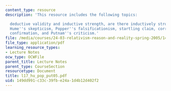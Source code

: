 ```yaml
---
content_type: resource
description: 'This resource includes the following topics:

  deductive validity and inductive strength, are there inductively strong arguments?,
  Hume''s skepticism, Popper''s falsificationism, startling claim, corroboration isn''t
  confirmation, and Putnam''s criticism.'
file: /media/courses/24-03-relativism-reason-and-reality-spring-2005/149dd991c33c39fbe24a1d4b12d402f2_l17_hu_pop_put05.pdf
file_type: application/pdf
learning_resource_types:
- Lecture Notes
ocw_type: OCWFile
parent_title: Lecture Notes
parent_type: CourseSection
resourcetype: Document
title: l17_hu_pop_put05.pdf
uid: 149dd991-c33c-39fb-e24a-1d4b12d402f2
---
```

